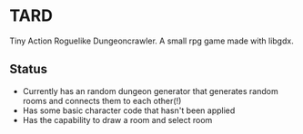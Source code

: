 TARD
====

Tiny Action Roguelike Dungeoncrawler. A small rpg game made with libgdx.

Status
------

+ Currently has an random dungeon generator that generates random rooms and connects them to each other(!)
+ Has some basic character code that hasn't been applied
+ Has the capability to draw a room and select room
